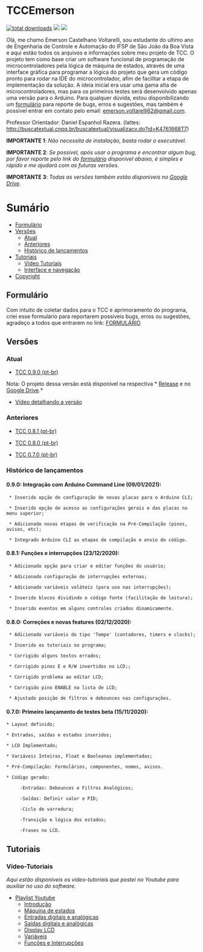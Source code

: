 # TCCEmerson

[![total downloads](https://img.shields.io/github/downloads/EmersonCV/TCCEmerson/total)](https://github.com/EmersonCV/TCCEmerson/releases) ![](https://img.shields.io/badge/Email-emerson.voltarelli62%40gmail.com-green) ![](https://img.shields.io/badge/Versão-0.9.0_Beta-yellow)

Olá, me chamo Emerson Castelhano Voltarelli, sou estudante do ultimo ano de Engenharia de Controle e Automação do IFSP de São João da Boa Vista e aqui estão todos os arquivos e informações sobre meu projeto de TCC. O projeto tem como base criar um software funcional de programação de microcontroladores pela lógica de máquina de estados, através de uma interface gráfica para programar a lógica do projeto que gera um código pronto para rodar na IDE do microcontrolador, afim de facilitar a etapa de implementação da solução. A ideia inicial era usar uma gama alta de microcontroladores, mas para os primeiros testes será desenvolvido apenas uma versão para o Arduino. Para qualquer dúvida, estou disponibilizando um [formulário](#formulário) para reporte de bugs, erros e sugestões, mas também é possivel entrar em contato pelo email: emerson.voltarelli62@gmail.com.

Professor Orientador: Daniel Espanhol Razera. (lattes: http://buscatextual.cnpq.br/buscatextual/visualizacv.do?id=K4761668T7)

**IMPORTANTE 1**: *Não necessita de instalação, basta rodar o executável.*

**IMPORTANTE 2**: *Se possível, após usar o programa e encontrar algum bug, por favor reporte pelo link do [formulário](#formulário) disponível abaixo, é simples e rápido e me ajudará com as futuras versões.*

**IMPORTANTE 3**: *Todas as versões também estão disponíveis no [Google Drive](https://drive.google.com/drive/folders/1UCouTdIfPdof5EfPR2Y5R4nd5PCfJvNz?usp=sharing).*

# Sumário

<!--toc-start-->
* [Formulário](#formulário)
* [Versões](#versões)
  * [Atual](#atual)
  * [Anteriores](#anteriores)
  * [Histórico de lançamentos](#histórico-de-lançamentos)
* [Tutoriais](#tutoriais)
  * [Video Tutoriais](#vídeo-tutoriais)
  * [Interface e navegação](#interface-e-navegação)
* [Copyright](https://github.com/EmersonCV/TCCEmerson/blob/master/LICENSE)
<!--toc-end-->

## Formulário

Com intuito de coletar dados para o TCC e aprimoramento do programa, criei esse formulário para reportarem possíveis bugs, erros ou sugestões, agradeço a todos que entrarem no link: [FORMULÁRIO](https://forms.gle/rHGeHskT5XBgKVj29)

## Versões

### Atual

* [TCC 0.9.0 (pt-br)](https://github.com/EmersonCV/TCCEmerson/releases/tag/v0.9.0-beta-(ptBR))

Nota: O projeto dessa versão está disponível na respectiva * [Release](https://github.com/EmersonCV/TCCEmerson/releases/tag/v0.9.0-beta-(ptBR)) e no [Google Drive](https://drive.google.com/drive/folders/1UCouTdIfPdof5EfPR2Y5R4nd5PCfJvNz?usp=sharing).*

* [Vídeo detalhando a versão](https://youtu.be/BN-fXTJBF3o)

### Anteriores

* [TCC 0.8.1 (pt-br)](https://github.com/EmersonCV/TCCEmerson/releases/tag/v0.8.1-beta-(ptBR))

* [TCC 0.8.0 (pt-br)](https://github.com/EmersonCV/TCCEmerson/releases/tag/v0.8.0-beta-(ptBR))

* [TCC 0.7.0 (pt-br)](https://github.com/EmersonCV/TCCEmerson/releases/tag/v0.7.0-beta-(ptBR))

### Histórico de lançamentos

#### 0.9.0: Integração com Arduino Command Line (09/01/2021):

     * Inserido opção de configuração de novas placas para o Arduino CLI;
     
     * Inserido opção de acesso as configurações gerais e das placas no menu superior;
     
     * Adicionado novas etapas de verificação na Pré-Compilação (pinos, avisos, etc);
     
     * Integrado Arduino CLI as etapas de compilação e envio do código.
     
#### 0.8.1: Funções e interrupções (23/12/2020):

     * Adicionado opção para criar e editar funções do usuário;
     
     * Adicionado configuração de interrupções externas;
     
     * Adicionado variáveis voláteis (para uso nas interrupções);
     
     * Inserido blocos dividindo o código fonte (facilitação de leitura);
     
     * Inserido eventos em alguns controles criados dinamicamente.

#### 0.8.0: Correções e novas features (02/12/2020):

     * Adicionado variáveis do tipo 'Tempo' (contadores, timers e clocks);
     
     * Inserido os tutoriais no programa;
     
     * Corrigido alguns textos errados;
     
     * Corrigido pinos E e R/W invertidos no LCD;;
     
     * Corrigido problema ao editar LCD;
     
     * Corrigido pino ENABLE na lista de LCD;
     
     * Ajustado posição de filtros e debounces nas configurações.

#### 0.7.0: Primeiro lançamento de testes beta (15/11/2020):

    * Layout definido;
  
    * Entradas, saídas e estados inseridos;
  
    * LCD Implementado;
  
    * Variáveis Inteiras, Float e Booleanas implementadas;
  
    * Pré-Compilação: Formulários, componentes, nomes, avisos.
  
    * Código gerado:
  
         -Entradas: Debounces e Filtros Analógicos;
       
         -Saídas: Definir valor e PID;
       
         -Ciclo de varredura;
       
         -Transição e lógica dos estados;
       
         -Frases no LCD.
         
         
## Tutoriais

### Vídeo-Tutoriais

*Aqui estão disponíveis os vídeo-tutoriais que postei no Youtube para auxiliar no uso do software.*

* [Playlist Youtube](https://www.youtube.com/playlist?list=PL3qKEtYRgLbeH7AN0ey96xThbChCQA10R)
    * [Introdução](https://youtu.be/DZ-aSdm23UY)
    * [Máquina de estados](https://www.youtube.com/watch?v=a5DeDrkABXk&t)
    * [Entradas digitais e analógicas](https://youtu.be/d337311d_B0)
    * [Saídas digitais e analógicas](https://www.youtube.com/watch?v=x7HS153erTk)
    * [Display LCD](https://www.youtube.com/watch?v=UwaOMptXVWg)
    * [Variáveis](https://www.youtube.com/watch?v=LftITC0HxAc&t)
    * [Funções e Interrupções](https://youtu.be/lHoSV9D4sUU)
    
 
